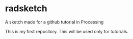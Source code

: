 radsketch
=========

A sketch made for a github tutorial in Processing

This is my first repository. This will be used only for tutorials.
